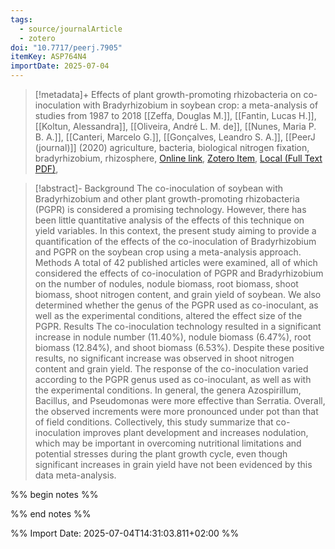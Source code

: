 ```yaml
---
tags:
  - source/journalArticle
  - zotero
doi: "10.7717/peerj.7905"
itemKey: ASP764N4
importDate: 2025-07-04
---
```

>[!metadata]+
> Effects of plant growth-promoting rhizobacteria on co-inoculation with Bradyrhizobium in soybean crop: a meta-analysis of studies from 1987 to 2018
> [[Zeffa, Douglas M.]], [[Fantin, Lucas H.]], [[Koltun, Alessandra]], [[Oliveira, André L. M. de]], [[Nunes, Maria P. B. A.]], [[Canteri, Marcelo G.]], [[Gonçalves, Leandro S. A.]], 
> [[PeerJ (journal)]] (2020)
> agriculture, bacteria, biological nitrogen fixation, bradyrhizobium, rhizosphere, 
> [Online link](https://peerj.com/articles/7905), [Zotero Item](zotero://select/library/items/ASP764N4), [Local (Full Text PDF)](file://C:/Users/aburg/Documents/references/zotero/storage/4DE4Y7IY/Zeffa2020_EffectsPlant.pdf), 

>[!abstract]-
>Background The co-inoculation of soybean with Bradyrhizobium and other plant growth-promoting rhizobacteria (PGPR) is considered a promising technology. However, there has been little quantitative analysis of the effects of this technique on yield variables. In this context, the present study aiming to provide a quantification of the effects of the co-inoculation of Bradyrhizobium and PGPR on the soybean crop using a meta-analysis approach. Methods A total of 42 published articles were examined, all of which considered the effects of co-inoculation of PGPR and Bradyrhizobium on the number of nodules, nodule biomass, root biomass, shoot biomass, shoot nitrogen content, and grain yield of soybean. We also determined whether the genus of the PGPR used as co-inoculant, as well as the experimental conditions, altered the effect size of the PGPR. Results The co-inoculation technology resulted in a significant increase in nodule number (11.40%), nodule biomass (6.47%), root biomass (12.84%), and shoot biomass (6.53%). Despite these positive results, no significant increase was observed in shoot nitrogen content and grain yield. The response of the co-inoculation varied according to the PGPR genus used as co-inoculant, as well as with the experimental conditions. In general, the genera Azospirillum, Bacillus, and Pseudomonas were more effective than Serratia. Overall, the observed increments were more pronounced under pot than that of field conditions. Collectively, this study summarize that co-inoculation improves plant development and increases nodulation, which may be important in overcoming nutritional limitations and potential stresses during the plant growth cycle, even though significant increases in grain yield have not been evidenced by this data meta-analysis.

%% begin notes %%

%% end notes %%

%% Import Date: 2025-07-04T14:31:03.811+02:00 %%
